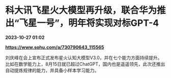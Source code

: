# 科大讯飞星火大模型再升级，联合华为推出“飞星一号”，明年将实现对标GPT-4

**2023-10-27 01:02**

**https://www.sohu.com/a/730790643_115565**

刘庆峰在会上宣布正式发布星火认知大模型V3.0，并在七个能力方面持续提升。比如在数学能力上，8月15日就已超过ChatGPT，国内也是遥遥领先，此次还推出自动提炼规律的能力，并具备小样本学习能力。